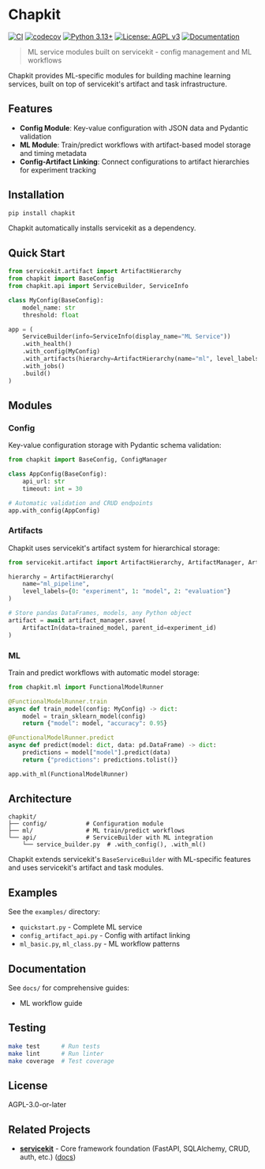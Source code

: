 # Chapkit

[![CI](https://github.com/dhis2-chap/chapkit/actions/workflows/ci.yml/badge.svg)](https://github.com/dhis2-chap/chapkit/actions/workflows/ci.yml)
[![codecov](https://codecov.io/gh/dhis2-chap/chapkit/branch/main/graph/badge.svg)](https://codecov.io/gh/dhis2-chap/chapkit)
[![Python 3.13+](https://img.shields.io/badge/python-3.13+-blue.svg)](https://www.python.org/downloads/)
[![License: AGPL v3](https://img.shields.io/badge/License-AGPL_v3-blue.svg)](https://www.gnu.org/licenses/agpl-3.0)
[![Documentation](https://img.shields.io/badge/docs-mkdocs-blue.svg)](https://dhis2-chap.github.io/chapkit/)

> ML service modules built on servicekit - config management and ML workflows

Chapkit provides ML-specific modules for building machine learning services, built on top of servicekit's artifact and task infrastructure.

## Features

- **Config Module**: Key-value configuration with JSON data and Pydantic validation
- **ML Module**: Train/predict workflows with artifact-based model storage and timing metadata
- **Config-Artifact Linking**: Connect configurations to artifact hierarchies for experiment tracking

## Installation

```bash
pip install chapkit
```

Chapkit automatically installs servicekit as a dependency.

## Quick Start

```python
from servicekit.artifact import ArtifactHierarchy
from chapkit import BaseConfig
from chapkit.api import ServiceBuilder, ServiceInfo

class MyConfig(BaseConfig):
    model_name: str
    threshold: float

app = (
    ServiceBuilder(info=ServiceInfo(display_name="ML Service"))
    .with_health()
    .with_config(MyConfig)
    .with_artifacts(hierarchy=ArtifactHierarchy(name="ml", level_labels={0: "model"}))
    .with_jobs()
    .build()
)
```

## Modules

### Config

Key-value configuration storage with Pydantic schema validation:

```python
from chapkit import BaseConfig, ConfigManager

class AppConfig(BaseConfig):
    api_url: str
    timeout: int = 30

# Automatic validation and CRUD endpoints
app.with_config(AppConfig)
```

### Artifacts

Chapkit uses servicekit's artifact system for hierarchical storage:

```python
from servicekit.artifact import ArtifactHierarchy, ArtifactManager, ArtifactIn

hierarchy = ArtifactHierarchy(
    name="ml_pipeline",
    level_labels={0: "experiment", 1: "model", 2: "evaluation"}
)

# Store pandas DataFrames, models, any Python object
artifact = await artifact_manager.save(
    ArtifactIn(data=trained_model, parent_id=experiment_id)
)
```

### ML

Train and predict workflows with automatic model storage:

```python
from chapkit.ml import FunctionalModelRunner

@FunctionalModelRunner.train
async def train_model(config: MyConfig) -> dict:
    model = train_sklearn_model(config)
    return {"model": model, "accuracy": 0.95}

@FunctionalModelRunner.predict
async def predict(model: dict, data: pd.DataFrame) -> dict:
    predictions = model["model"].predict(data)
    return {"predictions": predictions.tolist()}

app.with_ml(FunctionalModelRunner)
```

## Architecture

```
chapkit/
├── config/           # Configuration module
├── ml/               # ML train/predict workflows
└── api/              # ServiceBuilder with ML integration
    └── service_builder.py  # .with_config(), .with_ml()
```

Chapkit extends servicekit's `BaseServiceBuilder` with ML-specific features and uses servicekit's artifact and task modules.

## Examples

See the `examples/` directory:

- `quickstart.py` - Complete ML service
- `config_artifact_api.py` - Config with artifact linking
- `ml_basic.py`, `ml_class.py` - ML workflow patterns

## Documentation

See `docs/` for comprehensive guides:

- ML workflow guide

## Testing

```bash
make test      # Run tests
make lint      # Run linter
make coverage  # Test coverage
```

## License

AGPL-3.0-or-later

## Related Projects

- **[servicekit](https://github.com/winterop-com/servicekit)** - Core framework foundation (FastAPI, SQLAlchemy, CRUD, auth, etc.) ([docs](https://winterop-com.github.io/servicekit))
